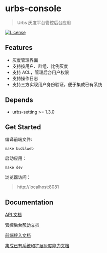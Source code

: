 # urbs-console
> Urbs 灰度平台管控后台应用

[![License](http://img.shields.io/badge/license-mit-blue.svg?style=flat-square)](https://raw.githubusercontent.com/teambition/urbs-console/master/LICENSE)

## Features
+ 灰度管理界面
+ 支持按用户、群组、比例灰度
+ 支持 ACL，管理后台用户权限
+ 支持操作日志
+ 支持三方实现用户身份验证，便于集成已有系统

## Depends
- urbs-setting >= 1.3.0

## Get Started

编译前端文件:

```shell
make budilweb
```

启动应用：

```shell
make dev
```

浏览器访问：

>  http://localhost:8081


## Documentation

[API 文档](https://github.com/teambition/urbs-console/blob/master/doc/api.md)

[管控后台帮助文档](https://github.com/teambition/urbs-console/blob/master/doc/help.md)

[前端接入文档](https://github.com/teambition/urbs-console/blob/master/doc/client_usage.md)

[集成已有系统和扩展灰度能力文档](https://github.com/teambition/urbs-console/blob/master/doc/adapter.md)